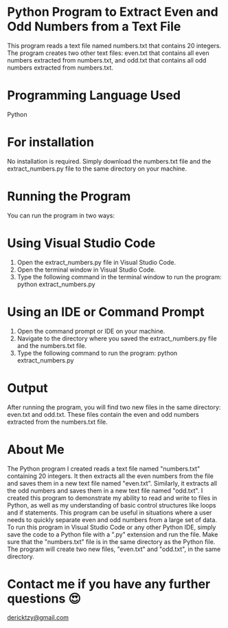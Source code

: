 # Python Program to Extract Even and Odd Numbers from a Text File
This program reads a text file named numbers.txt that contains 20 integers. The program creates two other text files: even.txt that contains all even numbers extracted from numbers.txt, and odd.txt that contains all odd numbers extracted from numbers.txt.

# Programming Language Used
Python

# For installation
No installation is required. Simply download the numbers.txt file and the extract_numbers.py file to the same directory on your machine.

# Running the Program
You can run the program in two ways:

# Using Visual Studio Code
1. Open the extract_numbers.py file in Visual Studio Code.
2. Open the terminal window in Visual Studio Code.
3. Type the following command in the terminal window to run the program:
python extract_numbers.py

# Using an IDE or Command Prompt
1. Open the command prompt or IDE on your machine.
2. Navigate to the directory where you saved the extract_numbers.py file and the numbers.txt file.
3. Type the following command to run the program:
python extract_numbers.py

# Output
After running the program, you will find two new files in the same directory: even.txt and odd.txt. These files contain the even and odd numbers extracted from the numbers.txt file.

# About Me
The Python program I created reads a text file named "numbers.txt" containing 20 integers. It then extracts all the even numbers from the file and saves them in a new text file named "even.txt". Similarly, it extracts all the odd numbers and saves them in a new text file named "odd.txt".
I created this program to demonstrate my ability to read and write to files in Python, as well as my understanding of basic control structures like loops and if statements. This program can be useful in situations where a user needs to quickly separate even and odd numbers from a large set of data.
To run this program in Visual Studio Code or any other Python IDE, simply save the code to a Python file with a ".py" extension and run the file. Make sure that the "numbers.txt" file is in the same directory as the Python file. The program will create two new files, "even.txt" and "odd.txt", in the same directory.

# Contact me if you have any further questions 😍
dericktzy@gmail.com
